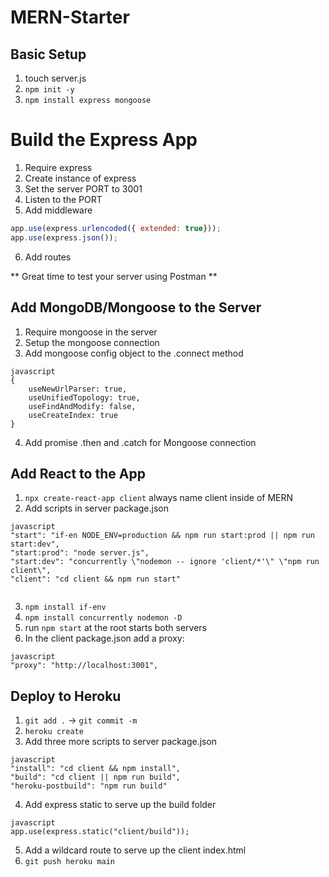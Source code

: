 # MERN-Starter

## Basic Setup
1. touch server.js
2. `npm init -y`
3. `npm install express mongoose`

# Build the Express App
1. Require express
2. Create instance of express
3. Set the server PORT to 3001
4. Listen to the PORT
5. Add middleware
```javascript
app.use(express.urlencoded({ extended: true}));
app.use(express.json());
```
6. Add routes

** Great time to test your server using Postman **

## Add MongoDB/Mongoose to the Server
1. Require mongoose in the server
2. Setup the mongoose connection
3. Add mongoose config object to the .connect method
```
javascript
{
    useNewUrlParser: true,
    useUnifiedTopology: true,
    useFindAndModify: false,
    useCreateIndex: true
}
```
4. Add promise .then and .catch for Mongoose connection 

## Add React to the App
1. `npx create-react-app client` always name client inside of MERN
2.  Add scripts in server package.json
```
javascript
"start": "if-en NODE_ENV=production && npm run start:prod || npm run start:dev",
"start:prod": "node server.js",
"start:dev": "concurrently \"nodemon -- ignore 'client/*'\" \"npm run client\",
"client": "cd client && npm run start"


```
3. `npm install if-env`
4. `npm install concurrently nodemon -D`
5. run `npm start` at the root starts both servers
6. In the client package.json add a proxy:
```
javascript
"proxy": "http://localhost:3001",
```

## Deploy to Heroku
1. `git add .` -> `git commit -m`
2. `heroku create`
3. Add three more scripts to server package.json
```
javascript
"install": "cd client && npm install",
"build": "cd client || npm run build",
"heroku-postbuild": "npm run build"

```
4. Add express static to serve up the build folder
```
javascript
app.use(express.static("client/build"));
```
5. Add a wildcard route to serve up the client index.html
6. `git push heroku main`